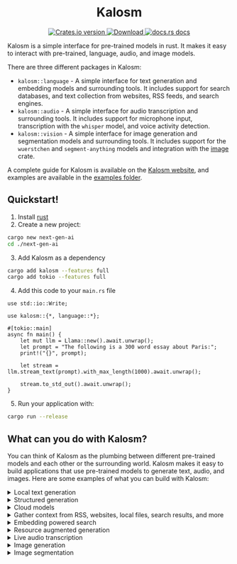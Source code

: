 <div align="center">
  <h1>Kalosm</h1>
</div>
<div align="center">
  <!-- Crates version -->
  <a href="https://crates.io/crates/kalosm">
    <img src="https://img.shields.io/crates/v/kalosm.svg?style=flat-square"
    alt="Crates.io version" />
  </a>
  <!-- Downloads -->
  <a href="https://crates.io/crates/kalosm">
    <img src="https://img.shields.io/crates/d/kalosm.svg?style=flat-square"
      alt="Download" />
  </a>
  <!-- docs -->
  <a href="https://docs.rs/kalosm">
    <img src="https://img.shields.io/badge/docs-latest-blue.svg?style=flat-square"
      alt="docs.rs docs" />
  </a>
</div>

Kalosm is a simple interface for pre-trained models in rust. It makes it easy to interact with pre-trained, language, audio, and image models.

There are three different packages in Kalosm:
- `kalosm::language` - A simple interface for text generation and embedding models and surrounding tools. It includes support for search databases, and text collection from websites, RSS feeds, and search engines.
- `kalosm::audio` - A simple interface for audio transcription and surrounding tools. It includes support for microphone input, transcription with the `whisper` model, and voice activity detection. 
- `kalosm::vision` - A simple interface for image generation and segmentation models and surrounding tools. It includes support for the `wuerstchen` and `segment-anything` models and integration with the [image](https://docs.rs/image/latest/image/) crate.

A complete guide for Kalosm is available on the [Kalosm website](https://floneum.com/kalosm/), and examples are available in the [examples folder](https://github.com/floneum/floneum/tree/main/interfaces/kalosm/examples).

## Quickstart!

1) Install [rust](https://rustup.rs/)
2) Create a new project:
```sh
cargo new next-gen-ai
cd ./next-gen-ai
```
3) Add Kalosm as a dependency
```sh
cargo add kalosm --features full
cargo add tokio --features full
```
4) Add this code to your `main.rs` file
```rust, no_run
use std::io::Write;

use kalosm::{*, language::*};

#[tokio::main]
async fn main() {
    let mut llm = Llama::new().await.unwrap();
    let prompt = "The following is a 300 word essay about Paris:";
    print!("{}", prompt);

    let stream = llm.stream_text(prompt).with_max_length(1000).await.unwrap();

    stream.to_std_out().await.unwrap();
}
```
5) Run your application with:
```sh
cargo run --release
```

## What can you do with Kalosm?

You can think of Kalosm as the plumbing between different pre-trained models and each other or the surrounding world. Kalosm makes it easy to build applications that use pre-trained models to generate text, audio, and images. Here are some examples of what you can build with Kalosm:

<details>
<summary>Local text generation</summary>

The simplest way to get started with Kalosm language is to pull in one of the local large language models and use it to generate text. Kalosm supports a streaming API that allows you to generate text in real time without blocking your main thread:

```rust, no_run
use kalosm::language::*;

#[tokio::main]
async fn main() -> Result<(), Box<dyn std::error::Error>> {
    let mut llm = Llama::phi_3().await.unwrap();
    let prompt = "The following is a 300 word essay about why the capital of France is Paris:";
    print!("{}", prompt);

    let stream = llm.stream_text(prompt).with_max_length(1000).await.unwrap();

    stream.to_std_out().await.unwrap();

    Ok(())
}
```

</details>

<details>
<summary>Structured generation</summary>

Natural language generation is interesting, but the more interesting aspect of text is as a universal data format. You can encode any kind of data into text with a format like json. Kalosm lets you use LLMs with structured generation to create arbitrary types from natural language inputs:

```rust, no_run
use kalosm::language::*;

// First, derive an efficient parser for your structured data
#[derive(Parse, Clone, Debug)]
enum Class {
    Thing,
    Person,
    Animal,
}

#[derive(Parse, Clone, Debug)]
struct Response {
    classification: Class,
}

#[tokio::main]
async fn main() {
    // Then set up a task with a prompt and constraints
    let llm = Llama::new_chat().await.unwrap();
    let task = Task::builder("You classify the user's message as about a person, animal or thing in a JSON format")
        .with_constraints(Response::new_parser())
        .build();

    // Finally, run the task
    let response = task.run("The Kalosm library lets you create structured data from natural language inputs", &llm).await.unwrap();
    println!("{:?}", response);
}
```

</details>

<details>
<summary>Cloud models</summary>

Kalosm also supports cloud models like GPT4 with the same streaming API:

```rust, no_run
// You must set the environment variable OPENAI_API_KEY (https://platform.openai.com/account/api-keys) to run this example.
use kalosm::language::*; 

#[tokio::main]
async fn main() -> Result<(), Box<dyn std::error::Error>> {
    let mut llm = Gpt4::default();
    let prompt = "The following is a 300 word essay about why the capital of France is Paris:";
    print!("{}", prompt);

    let stream = llm.stream_text(prompt).with_max_length(300).await.unwrap();

    stream.to_std_out().await.unwrap();

    Ok(())
}
```

</details>

<details>
<summary>Gather context from RSS, websites, local files, search results, and more</summary>

Kalosm makes it easy to collect text data from a variety of sources. For example, you can use Kalosm to collect text from a local folder of documents, an RSS stream, a website, or a search engine:

```rust, no_run
use kalosm::language::*;
use std::convert::TryFrom;
use std::path::PathBuf;

#[tokio::main]
async fn main() -> Result<(), Box<dyn std::error::Error>> {
    // Read an RSS stream
    let nyt = RssFeed::new(Url::parse("https://rss.nytimes.com/services/xml/rss/nyt/US.xml").unwrap());
    // Read a local folder of documents
    let mut documents = DocumentFolder::try_from(PathBuf::from("./documents")).unwrap();
    // Read a website (either from the raw HTML or inside of a headless browser)
    let page = Page::new(Url::parse("https://www.nytimes.com/live/2023/09/21/world/zelensky-russia-ukraine-news").unwrap(), BrowserMode::Static).unwrap();
    let document = page.article().await.unwrap();
    println!("Title: {}", document.title());
    println!("Body: {}", document.body());
    // Read pages from a search engine (You must have the SERPER_API_KEY environment variable set to run this example)
    let query = "What is the capital of France?";
    let api_key = std::env::var("SERPER_API_KEY").unwrap();
    let search_query = SearchQuery::new(query, &api_key, 5);
    let documents = search_query.into_documents().await.unwrap();
    let mut text = String::new();
    for document in documents {
        for word in document.body().split(' ').take(300) {
            text.push_str(word);
            text.push(' ');
        }
        text.push('\n');
    }
    println!("{}", text);

    Ok(())
}
```

</details>


<details>
<summary>Embedding powered search</summary>

Once you have your data, Kalosm includes tools to create embedding-powered search indexes. Embedding-based search lets you find documents that are semantically similar to a specific word or phrase even if no words are an exact match:

```rust, no_run
use kalosm::language::*;
use surrealdb::{engine::local::RocksDb, Surreal};

#[tokio::main]
async fn main() {
    // Create database connection
    let db = Surreal::new::<RocksDb>(std::env::temp_dir().join("temp.db")).await.unwrap();

    // Select a specific namespace / database
    db.use_ns("search").use_db("documents").await.unwrap();

    // Create a table in the surreal database to store the embeddings
    let document_table = db
        .document_table_builder("documents")
        .build::<Document>()
        .await
        .unwrap();

    // Add documents to the database
    document_table.add_context(DocumentFolder::new("./documents").unwrap()).await.unwrap();

    loop {
        // Get the user's question
        let user_question = prompt_input("Query: ").unwrap();

        let nearest_5 = document_table
            .select_nearest(user_question, 5)
            .await
            .unwrap();

        println!("{:?}", nearest_5);
    }
}
```

</details>

<details>
<summary>Resource augmented generation</summary>

A large part of making modern LLMs performant is curating the context the models have access to. Resource augmented generation (or RAG) helps you do this by inserting context into the prompt based on a search query. For example, you can Kalosm to create a chatbot that uses context from local documents to answer questions:

```rust, no_run
use kalosm::language::*;
use surrealdb::{engine::local::RocksDb, Surreal};

#[tokio::main]
async fn main() -> anyhow::Result<()> {
    let exists = std::path::Path::new("./db").exists();

    // Create database connection
    let db = Surreal::new::<RocksDb>("./db/temp.db").await?;

    // Select a specific namespace / database
    db.use_ns("test").use_db("test").await?;

    // Create a table in the surreal database to store the embeddings
    let document_table = db
        .document_table_builder("documents")
        .at("./db/embeddings.db")
        .build::<Document>()
        .await?;

    // If the database is new, add documents to it
    if !exists {
        std::fs::create_dir_all("documents")?;
        let context = [
            "https://floneum.com/kalosm/docs",
            "https://floneum.com/kalosm/docs/guides/retrieval_augmented_generation",
        ]
        .iter()
        .map(|url| Url::parse(url).unwrap());

        document_table.add_context(context).await?;
    }

    // Create a llama chat model
    let model = Llama::new_chat().await?;
    let mut chat = Chat::builder(model).with_system_prompt("The assistant help answer questions based on the context given by the user. The model knows that the information the user gives it is always true.").build();

    loop {
        // Ask the user for a question
        let user_question = prompt_input("\n> ")?;

        // Search for relevant context in the document engine
        let context = document_table
            .select_nearest(&user_question, 1)
            .await?
            .into_iter()
            .map(|document| {
                format!(
                    "Title: {}\nBody: {}\n",
                    document.record.title(),
                    document.record.body()
                )
            })
            .collect::<Vec<_>>()
            .join("\n");

        // Format a prompt with the question and context
        let prompt = format!(
            "{context}\n{user_question}"
        );

        // Display the prompt to the user for debugging purposes
        println!("{}", prompt);

        // And finally, respond to the user
        let output_stream = chat.add_message(prompt);
        print!("Bot: ");
        output_stream.to_std_out().await?;
    }
}
```

</details>


<details>
<summary>Live audio transcription</summary>

Kalosm makes it easy to build up context about the world around your application. 

```rust, no_run
use kalosm::sound::*;

#[tokio::main]
async fn main() -> Result<(), anyhow::Error> {
    // Create a new whisper model
    let model = Whisper::new().await?;

    // Stream audio from the microphone
    let mic = MicInput::default();
    let stream = mic.stream().unwrap();

    // The audio into chunks based on voice activity and then transcribe those chunks
    // The model will transcribe chunks of speech that are separated by silence
    let text_stream = stream.transcribe(model);

    // Finally, print the text to the console
    text_stream.to_std_out().await.unwrap();

    Ok(())
}
```

</details>


<details>
<summary>Image generation</summary>

In addition to language, audio, and embedding models, Kalosm also supports image generation. For example, you can use Kalosm to generate images from text:

```rust, no_run
use kalosm::vision::*;

#[tokio::main]
async fn main() {
    let model = Wuerstchen::new().await.unwrap();
    let settings = WuerstchenInferenceSettings::new(
        "a cute cat with a hat in a room covered with fur with incredible detail",
    );
    if let Ok(mut images) = model.run(settings) {
        while let Some(image) = images.next().await {
            if let Some(buf) = image.generated_image() {
                buf.save(&format!("{}.png",image.sample_num())).unwrap();
            }
        }
    }
}
```

</details>

<details>
<summary>Image segmentation</summary>

Kalosm also supports image segmentation with the segment-anything model:

```rust, no_run
use kalosm::vision::*;

#[tokio::main]
async fn main() {
    let model = SegmentAnything::builder().build().unwrap();
    let image = image::open("examples/landscape.jpg").unwrap();
    let images = model.segment_everything(image).unwrap();
    for (i, img) in images.iter().enumerate() {
        img.save(&format!("{}.png", i)).unwrap();
    }
}
```

</details>